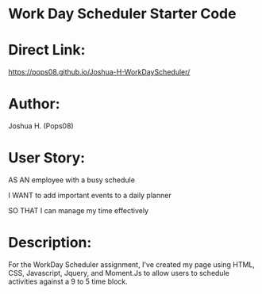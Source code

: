 # Work Day Scheduler Starter Code

Direct Link:
======
https://pops08.github.io/Joshua-H-WorkDayScheduler/

Author:
======
Joshua H. (Pops08)


User Story:
======
AS AN employee with a busy schedule

I WANT to add important events to a daily planner

SO THAT I can manage my time effectively


Description:
======
For the WorkDay Scheduler assignment, I've created my page using HTML, CSS, Javascript, Jquery, and Moment.Js to allow users to schedule activities against a 9 to 5 time block.